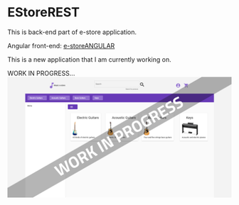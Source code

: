 # EStoreREST

This is back-end part of e-store application.

Angular front-end: [e-storeANGULAR](https://github.com/KrisTovski/e-storeANGULAR)

This is a new application that I am currently working on.

WORK IN PROGRESS...
![Work in progress](readme-pics/EStore.png)